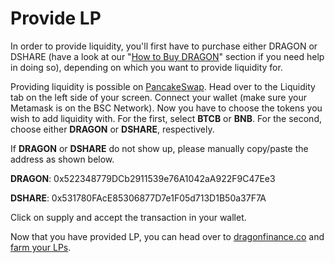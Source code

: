 # Provide LP

In order to provide liquidity, you'll first have to purchase either DRAGON or DSHARE (have a look at our "[How to Buy DRAGON](../welcome-start-here/faq-getting-started/how-to-buy-bomb.md)" section if you need help in doing so), depending on which you want to provide liquidity for.

Providing liquidity is possible on [PancakeSwap](https://pancakeswap.finance/add/0x7130d2A12B9BCbFAe4f2634d864A1Ee1Ce3Ead9c/0x522348779DCb2911539e76A1042aA922F9C47Ee3). Head over to the Liquidity tab on the left side of your screen. Connect your wallet (make sure your Metamask is on the BSC Network). Now you have to choose the tokens you wish to add liquidity with. For the first, select **BTCB** or **BNB**. For the second, choose either **DRAGON** or **DSHARE**, respectively.

If **DRAGON** or **DSHARE** do not show up, please manually copy/paste the address as shown below.

**DRAGON**: 0x522348779DCb2911539e76A1042aA922F9C47Ee3

**DSHARE**: 0x531780FAcE85306877D7e1F05d713D1B50a37F7A

Click on supply and accept the transaction in your wallet.

Now that you have provided LP, you can head over to [dragonfinance.co](https://dragonfinance.co) and [farm your LPs](https://dragonfinance.co/farm).
